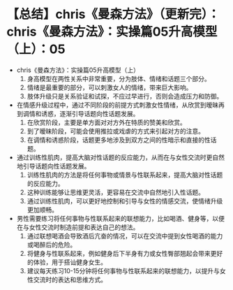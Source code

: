 # 【总结】chris《曼森方法》（更新完）：chris《曼森方法》：实操篇05升高模型（上）：05

-   chris《曼森方法》：实操篇05升高模型（上）
    1.  身高模型在两性关系中非常重要，分为肢体、情绪和话题三个部分。
    2.  情绪是最重要的部分，可以刺激女人的情绪，带来巨大影响。
    3.  肢体升级只是关系验证和试探，不应过早进行，否则会造成压力和防御。
-   在情感升级过程中，通过不同阶段的前提方式刺激女性情绪，从欣赏到暧昧再到调情和诱惑，逐渐引导话题向性话题发展。
    1.  在欣赏阶段，主要是单方面对对方外在特质的赞美和欣赏。
    2.  到了暧昧阶段，可能会使用推拉或戏虐的方式来引起对方的注意。
    3.  在调情和诱惑阶段，话题更多地涉及到双方之间的性暗示和直接的性话题。
-   通过训练性肌肉，提高大脑对性话题的反应能力，从而在与女性交流时更自然地引导话题向性话题发展。
    1.  训练性肌肉的方法是将任何事物或情景与性联系起来，提高大脑对性话题的反应能力。
    2.  这种训练能够让思维更灵活，更容易在交流中自然地引入性话题。
    3.  通过训练性肌肉，可以更好地控制和引导与女性的情感交流，使情绪升级更加顺畅。
-   男性需要练习将任何事物与性联系起来的联想能力，比如喝酒、健身等，以便在与女性交流时制造前提和表达自己的想法。
    1.  通过联想喝酒会导致酒后亢奋的情况，可以在交流中提到女性喝酒的能力或喝醉后的危险。
    2.  将健身与性联系起来，例如健身后下半身有力或女性臀部翘起会带来更好的体验，用于搭讪健身女生。
    3.  建议每天练习10-15分钟将任何事物与性联系起来的联想能力，以提升与女性交流时的表达和思维方式。